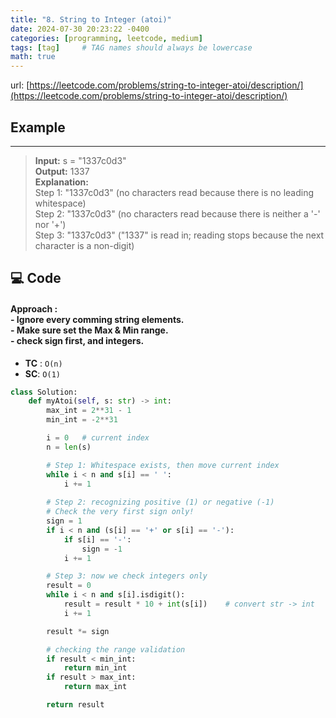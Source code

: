 ```yaml
---
title: "8. String to Integer (atoi)"
date: 2024-07-30 20:23:22 -0400
categories: [programming, leetcode, medium]
tags: [tag]     # TAG names should always be lowercase
math: true
---
```

url: [https://leetcode.com/problems/string-to-integer-atoi/description/](https://leetcode.com/problems/string-to-integer-atoi/description/)

## **Example**
---
> **Input:** s = "1337c0d3"<br>
> **Output:** 1337 <br>
> **Explanation:** <br> 
Step 1: "1337c0d3" (no characters read because there is no leading whitespace) <br>
Step 2: "1337c0d3" (no characters read because there is neither a '-' nor '+')<br>
Step 3: "1337c0d3" ("1337" is read in; reading stops because the next character is a non-digit)

## **💻 Code**
#### **Approach** : <br> - Ignore every comming string elements. <br> - Make sure set the Max & Min range.<br> - check sign first, and integers.

- **TC** : `O(n)`
- **SC**: `O(1)`

```python
class Solution:
    def myAtoi(self, s: str) -> int:
        max_int = 2**31 - 1
        min_int = -2**31

        i = 0   # current index
        n = len(s)

        # Step 1: Whitespace exists, then move current index
        while i < n and s[i] == ' ':
            i += 1
        
        # Step 2: recognizing positive (1) or negative (-1)
        # Check the very first sign only!
        sign = 1
        if i < n and (s[i] == '+' or s[i] == '-'):
            if s[i] == '-':
                sign = -1
            i += 1

        # Step 3: now we check integers only
        result = 0
        while i < n and s[i].isdigit():
            result = result * 10 + int(s[i])    # convert str -> int
            i += 1

        result *= sign

        # checking the range validation
        if result < min_int:
            return min_int
        if result > max_int:
            return max_int

        return result
```

